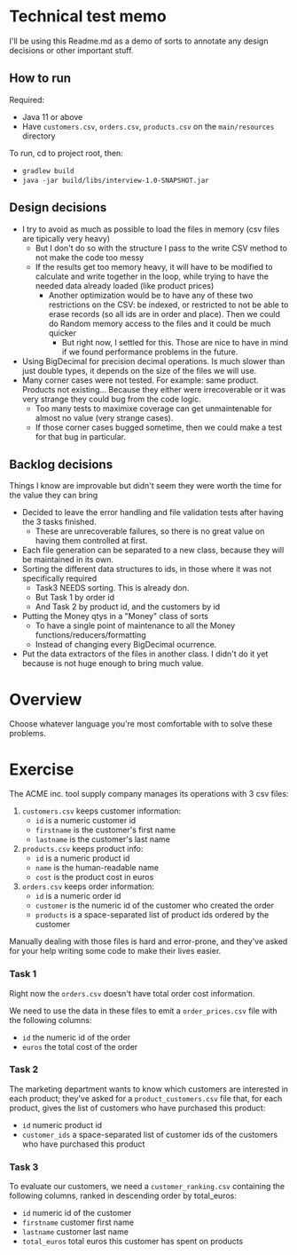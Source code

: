 # Technical test memo

I'll be using this Readme.md as a demo of sorts to annotate any design decisions or other important stuff.

## How to run

Required: 
* Java 11 or above
* Have `customers.csv`, `orders.csv`, `products.csv` on the `main/resources` directory 

To run, cd to project root, then:
* `gradlew build`
* `java -jar build/libs/interview-1.0-SNAPSHOT.jar`

## Design decisions

* I try to avoid as much as possible to load the files in memory (csv files are tipically very heavy)
  * But I don't do so with the structure I pass to the write CSV method to not make the code too messy
  * If the results get too memory heavy, it will have to be modified to calculate and write together in the loop, while trying to have the needed data already loaded (like product prices)
    * Another optimization would be to have any of these two restrictions on the CSV: be indexed, or restricted to not be able to erase records (so all ids are in order and place). Then we could do Random memory access to the files and it could be much quicker
      * But right now, I settled for this. Those are nice to have in mind if we found performance problems in the future.
* Using BigDecimal for precision decimal operations. Is much slower than just double types, it depends on the size of the files we will use.
* Many corner cases were not tested. For example: same product. Products not existing... Because they either were irrecoverable or it was very strange they could bug from the code logic.
  * Too many tests to maximixe coverage can get unmaintenable for almost no value (very strange cases).
  * If those corner cases bugged sometime, then we could make a test for that bug in particular.

## Backlog decisions

Things I know are improvable but didn't seem they were worth the time for the value they can bring

* Decided to leave the error handling and file validation tests after having the 3 tasks finished. 
  * These are unrecoverable failures, so there is no great value on having them controlled at first.
* Each file generation can be separated to a new class, because they will be maintained in its own.
* Sorting the different data structures to ids, in those where it was not specifically required
  * Task3 NEEDS sorting. This is already don.
  * But Task 1 by order id
  * And Task 2 by product id, and the customers by id
* Putting the Money qtys in a "Money" class of sorts
  * To have a single point of maintenance to all the Money functions/reducers/formatting
  * Instead of changing every BigDecimal ocurrence.
* Put the data extractors of the files in another class. I didn't do it yet because is not huge enough to bring much value.

# Overview

Choose whatever language you're most comfortable with to solve these problems.

# Exercise

The ACME inc. tool supply company manages its operations with 3 csv files:

1. `customers.csv` keeps customer information:
    * `id` is a numeric customer id
    * `firstname` is the customer's first name
    * `lastname` is the customer's last name
2. `products.csv` keeps product info:
    * `id` is a numeric product id
    * `name` is the human-readable name
    * `cost` is the product cost in euros
3. `orders.csv` keeps order information:
    * `id` is a numeric order id
    * `customer` is the numeric id of the customer who created the order
    * `products` is a space-separated list of product ids ordered by the customer

Manually dealing with those files is hard and error-prone, and they've asked for your help writing some code to make their lives easier.

### Task 1

Right now the `orders.csv` doesn't have total order cost information.

We need to use the data in these files to emit a `order_prices.csv` file with the following columns:
* `id` the numeric id of the order
* `euros` the total cost of the order

### Task 2

The marketing department wants to know which customers are interested in each product; they've asked for a `product_customers.csv` file that, for each product, gives the list of customers who have purchased this product:
* `id` numeric product id
* `customer_ids` a space-separated list of customer ids of the customers who have purchased this product

### Task 3

To evaluate our customers, we need a `customer_ranking.csv` containing the following columns, ranked in descending order by total_euros:
* `id` numeric id of the customer
* `firstname` customer first name
* `lastname` customer last name
* `total_euros` total euros this customer has spent on products


